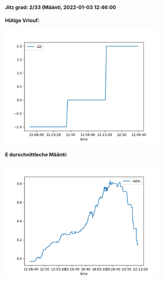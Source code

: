 ### Jitz grad: 2/33 (Määnti, 2022-01-03 12:46:00

### Hütige Vrlouf:
![Graph](Today.png)

### E durschnittleche Määnti:
![Graph](Määnti.png)